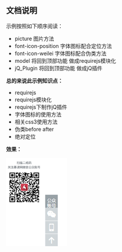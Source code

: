 ## 文档说明

示例按照如下顺序阅读：
- picture 图片方法
- font-icon-position 字体图标配合定位方法
- font-icon-weilei 字体图标配合伪类方法
- model 将回到顶部功能 做成requirejs模块化
- jQ_Plugin 将回到顶部功能 做成jQ插件

**总的来说此示例知识点：**
- requirejs
- requirejs模块化
- requirejs下制作jQ插件
- 字体图标的使用方法
- 相关css3使用方法
- 伪类before after
- 绝对定位


**效果：**



![demo](./demo.png)
